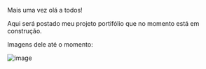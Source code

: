 Mais uma vez olá a todos!

Aqui será postado meu projeto portifólio que no momento está em construção.

Imagens dele até o momento:

![image](https://github.com/fabioDev21/MeuPortfolio/assets/111830665/15ac24a0-755a-4e1d-a618-e4cca3b4342d)


